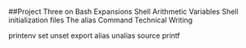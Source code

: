 ##Project Three on Bash
Expansions
Shell Arithmetic
Variables
Shell initialization files
The alias Command
Technical Writing

printenv
set
unset
export
alias
unalias
source
printf